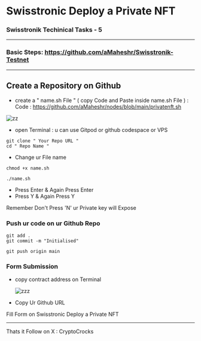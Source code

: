 # Swisstronic Deploy a Private NFT

### Swisstronik Techinical Tasks - 5  
 
--------------------------------------------------------------------

### Basic Steps: https://github.com/aMaheshr/Swisstronik-Testnet
  
---------------------------------------------------------------------

##  Create a Repository on Github


- create a " name.sh File " ( copy Code and Paste inside name.sh File ) : Code : https://github.com/aMaheshr/nodes/blob/main/privatenft.sh
  
![zz](https://github.com/user-attachments/assets/1cdc3dbb-b570-409f-9bac-53772c45dda9)
  
- open Terminal : u can use Gitpod or github codespace or VPS
  

```console
git clone " Your Repo URL "
cd " Repo Name "
```

- Change ur File name

```console
chmod +x name.sh
```

```console
./name.sh
```

 - Press Enter & Again Press Enter
 - Press Y & Again Press Y
   
 Remember Don't Press 'N' ur Private key will Expose

### Push ur code on ur Github Repo

```console
git add .
git commit -m "Initialised"
```

```console
git push origin main
```

### Form Submission

- copy contract address on Terminal
  
  ![zzz](https://github.com/user-attachments/assets/69959d5c-4f19-49b3-be8c-dfb9f7c58546)

-  Copy Ur Github URL

Fill Form on Swisstronic Deploy a Private NFT

--------------------------------------------------------------------------

Thats it Follow on X : CryptoCrocks
